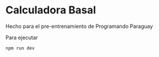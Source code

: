 # Calculadora Basal

Hecho para el pre-entrenamiento de Programando Paraguay

Para ejecutar
```
npm run dev
```